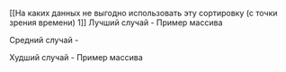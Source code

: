 [[На каких данных не выгодно использовать эту сортировку (c точки зрения времени) 1]]
Лучший случай - 
	Пример массива

Средний случай - 

Худший случай - 
	Пример массива
